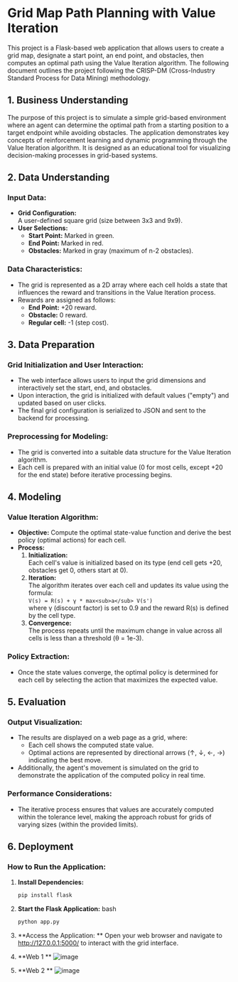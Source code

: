 # Grid Map Path Planning with Value Iteration

This project is a Flask-based web application that allows users to create a grid map, designate a start point, an end point, and obstacles, then computes an optimal path using the Value Iteration algorithm. The following document outlines the project following the CRISP-DM (Cross-Industry Standard Process for Data Mining) methodology.

## 1. Business Understanding

The purpose of this project is to simulate a simple grid-based environment where an agent can determine the optimal path from a starting position to a target endpoint while avoiding obstacles. The application demonstrates key concepts of reinforcement learning and dynamic programming through the Value Iteration algorithm. It is designed as an educational tool for visualizing decision-making processes in grid-based systems.

## 2. Data Understanding

### Input Data:
- **Grid Configuration:**  
  A user-defined square grid (size between 3x3 and 9x9).  
- **User Selections:**  
  - **Start Point:** Marked in green.  
  - **End Point:** Marked in red.  
  - **Obstacles:** Marked in gray (maximum of n-2 obstacles).

### Data Characteristics:
- The grid is represented as a 2D array where each cell holds a state that influences the reward and transitions in the Value Iteration process.
- Rewards are assigned as follows:
  - **End Point:** +20 reward.
  - **Obstacle:** 0 reward.
  - **Regular cell:** -1 (step cost).

## 3. Data Preparation

### Grid Initialization and User Interaction:
- The web interface allows users to input the grid dimensions and interactively set the start, end, and obstacles.
- Upon interaction, the grid is initialized with default values ("empty") and updated based on user clicks.
- The final grid configuration is serialized to JSON and sent to the backend for processing.

### Preprocessing for Modeling:
- The grid is converted into a suitable data structure for the Value Iteration algorithm.
- Each cell is prepared with an initial value (0 for most cells, except +20 for the end state) before iterative processing begins.

## 4. Modeling

### Value Iteration Algorithm:
- **Objective:** Compute the optimal state-value function and derive the best policy (optimal actions) for each cell.
- **Process:**
  1. **Initialization:**  
     Each cell's value is initialized based on its type (end cell gets +20, obstacles get 0, others start at 0).
  2. **Iteration:**  
     The algorithm iterates over each cell and updates its value using the formula:  
     `V(s) = R(s) + γ * max<sub>a</sub> V(s')`  
     where γ (discount factor) is set to 0.9 and the reward R(s) is defined by the cell type.
  3. **Convergence:**  
     The process repeats until the maximum change in value across all cells is less than a threshold (θ = 1e-3).

### Policy Extraction:
- Once the state values converge, the optimal policy is determined for each cell by selecting the action that maximizes the expected value.

## 5. Evaluation

### Output Visualization:
- The results are displayed on a web page as a grid, where:
  - Each cell shows the computed state value.
  - Optimal actions are represented by directional arrows (↑, ↓, ←, →) indicating the best move.
- Additionally, the agent's movement is simulated on the grid to demonstrate the application of the computed policy in real time.

### Performance Considerations:
- The iterative process ensures that values are accurately computed within the tolerance level, making the approach robust for grids of varying sizes (within the provided limits).

## 6. Deployment

### How to Run the Application:
1. **Install Dependencies:**
   ```bash
   pip install flask

2. **Start the Flask Application:**
bash
   ```bash
   python app.py

3. **Access the Application: **
Open your web browser and navigate to http://127.0.0.1:5000/ to interact with the grid interface.

4. **Web 1 **
![image](https://github.com/user-attachments/assets/e2e56081-5c8c-4911-87af-a43b9e2cb800)

5. **Web 2 **
 ![image](https://github.com/user-attachments/assets/ab3945ce-b80f-4e03-ad04-64909f631e4a)


